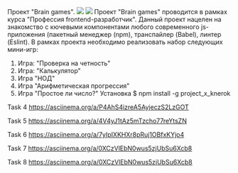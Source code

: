 Проект "Brain games".
<a href="https://codeclimate.com/github/knerok/project-lvl1-s462/maintainability"><img src="https://api.codeclimate.com/v1/badges/b7a9a089db873c083875/maintainability" /></a> <a href="https://travis-ci.org/knerok/project-lvl1-s462"><img src="https://travis-ci.org/knerok/project-lvl1-s462.svg?branch=master"></a>
Проект "Brain games" проводится в рамках курса "Профессия frontend-разработчик".
Данный проект нацелен на знакомство с кючевыми компонентами любого современного js-приложения (пакетный менеджер (npm), транспайлер (Babel), линтер (Eslint).
В рамках проекта необходимо реализовать набор следующих мини-игр:
1. Игра: "Проверка на четность"
2. Игра: "Калькулятор"
3. Игра "НОД"
4. Игра "Арифметическая прогрессия"
5. Игра "Простое ли число?"
Установка
$ npm install -g project_x_knerok

Task 4
https://asciinema.org/a/P4AhS4izreA5AyjeczS2LzGOT

Task 5
https://asciinema.org/a/4V4yJ1tAz5mTzcho77reYtsZN

Task 6
https://asciinema.org/a/7yIpIXKHXr8pRuj1OBfxKYjo4

Task 7
https://asciinema.org/a/0XCzVlEbN0wus5zjUbSu6Xcb8

Task 8
https://asciinema.org/a/0XCzVlEbN0wus5zjUbSu6Xcb8


